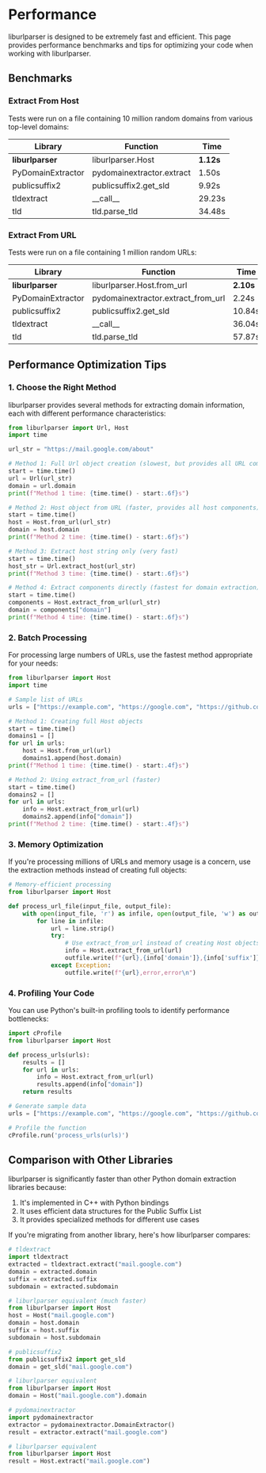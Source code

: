 # Performance

liburlparser is designed to be extremely fast and efficient. This page provides performance benchmarks and tips for optimizing your code when working with liburlparser.

## Benchmarks

### Extract From Host

Tests were run on a file containing 10 million random domains from various top-level domains:

| Library  | Function | Time |
| ------------- | ------------- | ------------- |
| **liburlparser** | liburlparser.Host | **1.12s** |
| PyDomainExtractor | pydomainextractor.extract | 1.50s |
| publicsuffix2 | publicsuffix2.get_sld | 9.92s |
| tldextract | \_\_call\_\_ | 29.23s |
| tld | tld.parse_tld | 34.48s |

### Extract From URL

Tests were run on a file containing 1 million random URLs:

| Library  | Function | Time |
| ------------- | ------------- | ------------- |
| **liburlparser** | liburlparser.Host.from_url | **2.10s** |
| PyDomainExtractor | pydomainextractor.extract_from_url | 2.24s |
| publicsuffix2 | publicsuffix2.get_sld | 10.84s |
| tldextract | \_\_call\_\_ | 36.04s |
| tld | tld.parse_tld | 57.87s |

## Performance Optimization Tips

### 1. Choose the Right Method

liburlparser provides several methods for extracting domain information, each with different performance characteristics:

```python
from liburlparser import Url, Host
import time

url_str = "https://mail.google.com/about"

# Method 1: Full Url object creation (slowest, but provides all URL components)
start = time.time()
url = Url(url_str)
domain = url.domain
print(f"Method 1 time: {time.time() - start:.6f}s")

# Method 2: Host object from URL (faster, provides all host components)
start = time.time()
host = Host.from_url(url_str)
domain = host.domain
print(f"Method 2 time: {time.time() - start:.6f}s")

# Method 3: Extract host string only (very fast)
start = time.time()
host_str = Url.extract_host(url_str)
print(f"Method 3 time: {time.time() - start:.6f}s")

# Method 4: Extract components directly (fastest for domain extraction)
start = time.time()
components = Host.extract_from_url(url_str)
domain = components["domain"]
print(f"Method 4 time: {time.time() - start:.6f}s")
```

### 2. Batch Processing

For processing large numbers of URLs, use the fastest method appropriate for your needs:

```python
from liburlparser import Host
import time

# Sample list of URLs
urls = ["https://example.com", "https://google.com", "https://github.com"] * 1000

# Method 1: Creating full Host objects
start = time.time()
domains1 = []
for url in urls:
    host = Host.from_url(url)
    domains1.append(host.domain)
print(f"Method 1 time: {time.time() - start:.4f}s")

# Method 2: Using extract_from_url (faster)
start = time.time()
domains2 = []
for url in urls:
    info = Host.extract_from_url(url)
    domains2.append(info["domain"])
print(f"Method 2 time: {time.time() - start:.4f}s")
```

### 3. Memory Optimization

If you're processing millions of URLs and memory usage is a concern, use the extraction methods instead of creating full objects:

```python
# Memory-efficient processing
from liburlparser import Host

def process_url_file(input_file, output_file):
    with open(input_file, 'r') as infile, open(output_file, 'w') as outfile:
        for line in infile:
            url = line.strip()
            try:
                # Use extract_from_url instead of creating Host objects
                info = Host.extract_from_url(url)
                outfile.write(f"{url},{info['domain']},{info['suffix']}\n")
            except Exception:
                outfile.write(f"{url},error,error\n")
```

### 4. Profiling Your Code

You can use Python's built-in profiling tools to identify performance bottlenecks:

```python
import cProfile
from liburlparser import Host

def process_urls(urls):
    results = []
    for url in urls:
        info = Host.extract_from_url(url)
        results.append(info["domain"])
    return results

# Generate sample data
urls = ["https://example.com", "https://google.com", "https://github.com"] * 1000

# Profile the function
cProfile.run('process_urls(urls)')
```

## Comparison with Other Libraries

liburlparser is significantly faster than other Python domain extraction libraries because:

1. It's implemented in C++ with Python bindings
2. It uses efficient data structures for the Public Suffix List
3. It provides specialized methods for different use cases

If you're migrating from another library, here's how liburlparser compares:

```python
# tldextract
import tldextract
extracted = tldextract.extract("mail.google.com")
domain = extracted.domain
suffix = extracted.suffix
subdomain = extracted.subdomain

# liburlparser equivalent (much faster)
from liburlparser import Host
host = Host("mail.google.com")
domain = host.domain
suffix = host.suffix
subdomain = host.subdomain

# publicsuffix2
from publicsuffix2 import get_sld
domain = get_sld("mail.google.com")

# liburlparser equivalent
from liburlparser import Host
domain = Host("mail.google.com").domain

# pydomainextractor
import pydomainextractor
extractor = pydomainextractor.DomainExtractor()
result = extractor.extract("mail.google.com")

# liburlparser equivalent
from liburlparser import Host
result = Host.extract("mail.google.com")
```